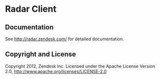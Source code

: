 # Radar Client

## Documentation

See http://radar.zendesk.com/ for detailed documentation.

## Copyright and License

Copyright 2012, Zendesk Inc.
Licensed under the Apache License Version 2.0, http://www.apache.org/licenses/LICENSE-2.0

